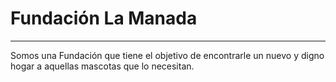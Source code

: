 # Fundación La Manada
---
Somos una Fundación que tiene el objetivo de encontrarle
 un nuevo y digno hogar a aquellas mascotas que lo necesitan.
